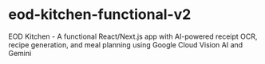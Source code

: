 # eod-kitchen-functional-v2
EOD Kitchen - A functional React/Next.js app with AI-powered receipt OCR, recipe generation, and meal planning using Google Cloud Vision AI and Gemini
